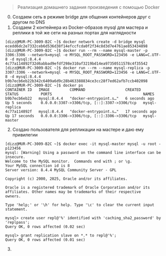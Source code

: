 > Реализация домашнего задания произведения с помощью Docker

0. Создаем сеть в режиме bridge для общения контейнеров друг с другом по DNS
1. Создаем 2 контейнера из Docker-образов mysql для мастера и реплики в той же сети на разных портах для наглядности

```
[dizz@MUR-PC-3009-B2C ~]$ docker network create -d bridge mysql
ecedd6dc2e7332ceb6d536d38f14efccfcda0f2f34c8d3d7e4761ae853434898
[dizz@MUR-PC-3009-B2C ~]$ docker run --rm --name mysql-master -p 3306:3306 --network=mysql -e MYSQL_ROOT_PASSWORD=123456 -e LANG=C.UTF-8 -d mysql:8.4.4
4c77a114892f32d6abbad9efdf298e310af3219bd14ea97350511578c4f35542
[dizz@MUR-PC-3009-B2C ~]$ docker run --rm --name mysql-replica -p 3307:3306 --network=mysql -e MYSQL_ROOT_PASSWORD=123456 -e LANG=C.UTF-8 -d mysql:8.4.4
b9b7ecb6eb22b342c6409a6d9c28b463388834ce3cc28f7ed62afb7ccb402098
[dizz@MUR-PC-3009-B2C ~]$ docker ps
CONTAINER ID   IMAGE         COMMAND                  CREATED          STATUS          PORTS                                         NAMES
b9b7ecb6eb22   mysql:8.4.4   "docker-entrypoint.s…"   6 seconds ago    Up 5 seconds    0.0.0.0:3307->3306/tcp, [::]:3307->3306/tcp   mysql-replica
4c77a114892f   mysql:8.4.4   "docker-entrypoint.s…"   17 seconds ago   Up 17 seconds   0.0.0.0:3306->3306/tcp, [::]:3306->3306/tcp   mysql-master
```
2. Создаю пользователя для репликации на мастере и даю ему привилегии

```
[dizz@MUR-PC-3009-B2C ~]$ docker exec -it mysql-master mysql -u root -p123456
mysql: [Warning] Using a password on the command line interface can be insecure.
Welcome to the MySQL monitor.  Commands end with ; or \g.
Your MySQL connection id is 8
Server version: 8.4.4 MySQL Community Server - GPL

Copyright (c) 2000, 2025, Oracle and/or its affiliates.

Oracle is a registered trademark of Oracle Corporation and/or its
affiliates. Other names may be trademarks of their respective
owners.

Type 'help;' or '\h' for help. Type '\c' to clear the current input statement.

mysql> create user repl@'%' identified with 'caching_sha2_password' by 'replpass';
Query OK, 0 rows affected (0.02 sec)

mysql> grant replication slave on *.* to repl@'%';
Query OK, 0 rows affected (0.01 sec)
```

3.
